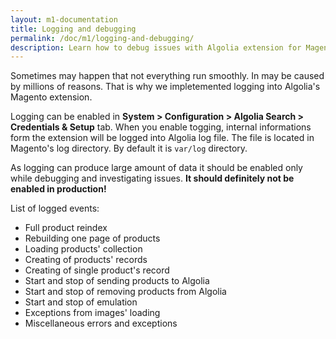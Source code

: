 ```yaml
---
layout: m1-documentation
title: Logging and debugging
permalink: /doc/m1/logging-and-debugging/
description: Learn how to debug issues with Algolia extension for Magento
---
```


Sometimes may happen that not everything run smoothly. In may be caused by millions of reasons. That is why we impletemented logging into Algolia's Magento extension.

Logging can be enabled in **System > Configuration > Algolia Search > Credentials & Setup** tab. When you enable togging, internal informations form the extension will be logged into Algolia log file. The file is located in Magento's log directory. By default it is `var/log` directory.

As logging can produce large amount of data  it should be enabled only while debugging and investigating issues. **It should definitely not be enabled in production!**

List of logged events:

- Full product reindex
- Rebuilding one page of products
- Loading products' collection
- Creating of products' records
- Creating of single product's record
- Start and stop of sending products to Algolia
- Start and stop of removing products from Algolia
- Start and stop of emulation
- Exceptions from images' loading
- Miscellaneous errors and exceptions
